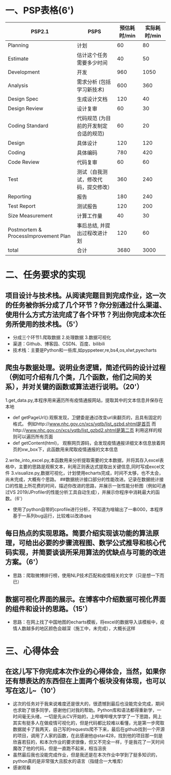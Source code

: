 
# 一、PSP表格(6')
|PSP2.1|PSPS|预估耗时/min|实际耗时/min|   
| ---- | ---- | ---- |------|
|Planning|计划|60|80|
|Estimate|估计这个任务需要多少时间|40|50|
|Development|开发|960|1050|
|Analysis|需求分析 (包括学习新技术)|600|360|
|Design Spec|生成设计文档|120|40|
|Design Review|设计复审|60|30|
|Coding Standard|代码规范 (为目前的开发制定合适的规范)|60|20|
|Design|具体设计|120|120|
|Coding|具体编码|780|420|
|Code Review|代码复审|60|60|
|Test|测试（自我测试，修改代码，提交修改）|360|240|
|Reporting|报告|180|240|
|Test Report|测试报告|120|200|
|Size Measurement|计算工作量|40|30|
|Postmortem & ProcessImprovement Plan|事后总结, 并提出过程改进计划|120|60|
|total|合计|3680|3000|
# 二、任务要求的实现
## 项目设计与技术栈。从阅读完题目到完成作业，这一次的任务被你拆分成了几个环节？你分别通过什么渠道、使用什么方式方法完成了各个环节？列出你完成本次任务所使用的技术栈。（5'）
- 分成三个环节1.爬取数据 2.处理数据 3.数据可视化
- 渠道：Github、博客园、CSDN、百度、bilibili
- 技术栈：主要是Python和一些库,如pyppeteer,re,bs4,os,xlwt,pyecharts
## 爬虫与数据处理。说明业务逻辑，简述代码的设计过程（例如可介绍有几个类，几个函数，他们之间的关系），并对关键的函数或算法进行说明。（20'）
1.get_data.py,本程序用来遍历所有疫情通报网站，提取其中的文本信息并保存在本地
- def getPageUrl():观察发现，卫健委是通过改变url来翻页的，且具有固定的格式。
例如http://www.nhc.gov.cn/xcs/yqtb/list_gzbd.shtml是首页
而http://www.nhc.gov.cn/xcs/yqtb/list_gzbd2.shtml是第二页
利用这样的规则可以遍历所有页面
- def getContent(html)，
观察网页源码，会发现疫情通报详细文本信息放着网页的xw_box下，此函数用来爬取疫情通报的文本信息

2.write_into_excel.py,本函数用来分析提取需要的文本数据，并将其存入excel表格中，主要的思路是观察文本，利用正则表达式提取出关键信息,同时写成excel文件
3.visualize.py,数据可视化，计划使用echarts完成，时间不太够，也不太会，尚未完成，大概有个思路。
##数据统计接口部分的性能改进。记录在数据统计接口的性能上所花费的时间，描述你改进的思路，并展示一张性能分析图（例如可通过VS 2019/JProfiler的性能分析工具自动生成），并展示你程序中消耗最大的函数。（6'）
- 使用了python自带的cprofile进行分析，不知道为啥输出了一串000，本程序基于一系列bug运行，比较难以改进qaq

## 每日热点的实现思路。简要介绍实现该功能的算法原理，可给出必要的步骤流程图、数学公式推导和核心代码实现，并简要谈谈所采用算法的优缺点与可能的改进方案。（6'）
- 思路：爬取微博排行榜，使用NLP技术匹配和疫情相关的文字（只是想一下而已）
## 数据可视化界面的展示。在博客中介绍数据可视化界面的组件和设计的思路。（15'）
- 思路：在网上找了中国地图的echarts模板，将excel的数据导入该模板中，疫情人数越多的地区颜色会越深（施工中，未完成），大概长这样
# 三、心得体会
## 在这儿写下你完成本次作业的心得体会，当然，如果你还有想表达的东西但在上面两个板块没有体现，也可以写在这儿~（10'）
- 这次的任务对于我来说难度还是很大的，很遗憾到最后也没能完全完成，期间也求助了很多同学，感谢他们对我的帮助。Python库和语法都得重新学，一时间毫无头绪，一切是先从CV开始的，上哔哩哔哩大学学了一下思路，网上其实有挺多人在做疫情可视化的，但是代码都比较难以看懂，光是第一步爬取数据就卡了我两天，自己写的requests爬不下来，最后在github找到一个开源的项目，调用了人家的函数，在此感谢他@star428，找到他的项目那一刻是欣喜若狂的，和本次作业的要求很像，但又不完全一样，于是我花了一天时间魔改了他的代码，但是一直跑不起来，相当沮丧
- 虽然最后我也没能完成作业，但是我还是在本次作业中学到了挺多知识的，python真的是非常强大且胶水的语言（指缝合一大堆库）
- 感谢观看
